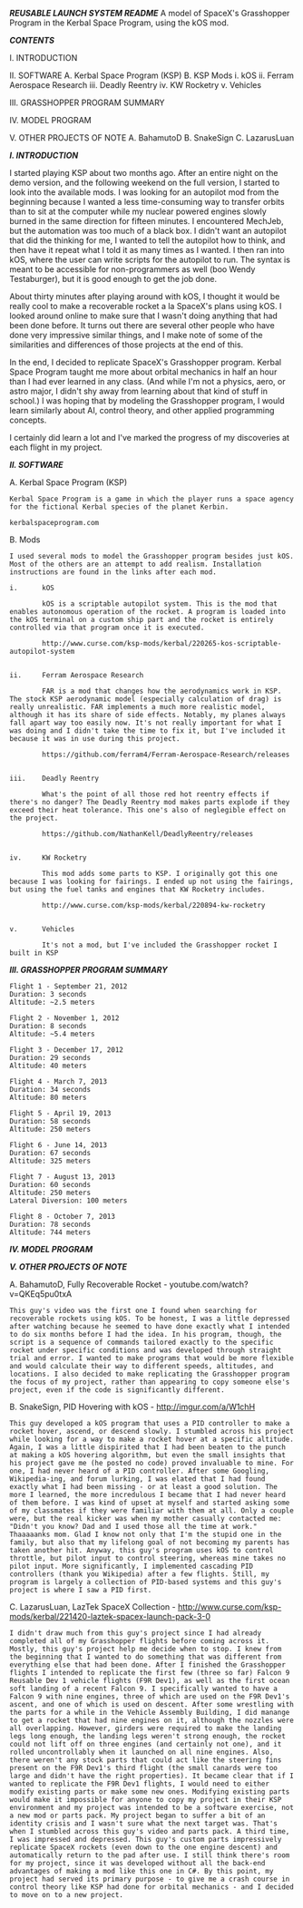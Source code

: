 *****REUSABLE LAUNCH SYSTEM README*****
A model of SpaceX's Grasshopper Program in the Kerbal Space Program, using the kOS mod.

*****CONTENTS*****

I. INTRODUCTION

II. SOFTWARE
	A.	Kerbal Space Program (KSP)
	B.	KSP Mods
		i.		kOS
		ii.		Ferram Aerospace Research
		iii.	Deadly Reentry
		iv.		KW Rocketry
		v.		Vehicles

III. GRASSHOPPER PROGRAM SUMMARY

IV. MODEL PROGRAM

V. OTHER PROJECTS OF NOTE
	A.	BahamutoD
	B.	SnakeSign
	C.	LazarusLuan


*****I. INTRODUCTION*****

I started playing KSP about two months ago. After an entire night on the demo version, and the following weekend on the full version, I started to look into the available mods. I was looking for an autopilot mod from the beginning because I wanted a less time-consuming way to transfer orbits than to sit at the computer while my nuclear powered engines slowly burned in the same direction for fifteen minutes. I encountered MechJeb, but the automation was too much of a black box. I didn't want an autopilot that did the thinking for me, I wanted to tell the autopilot how to think, and then have it repeat what I told it as many times as I wanted. I then ran into kOS, where the user can write scripts for the autopilot to run. The syntax is meant to be accessible for non-programmers as well (boo Wendy Testaburger), but it is good enough to get the job done.

About thirty minutes after playing around with kOS, I thought it would be really cool to make a recoverable rocket a la SpaceX's plans using kOS. I looked around online to make sure that I wasn't doing anything that had been done before. It turns out there are several other people who have done very impressive similar things, and I make note of some of the similarities and differences of those projects at the end of this.

In the end, I decided to replicate SpaceX's Grasshopper program. Kerbal Space Program taught me more about orbital mechanics in half an hour than I had ever learned in any class. (And while I'm not a physics, aero, or astro major, I didn't shy away from learning about that kind of stuff in school.) I was hoping that by modeling the Grasshopper program, I would learn similarly about AI, control theory, and other applied programming concepts.

I certainly did learn a lot and I've marked the progress of my discoveries at each flight in my project.


*****II. SOFTWARE*****

A. Kerbal Space Program (KSP)

	Kerbal Space Program is a game in which the player runs a space agency for the fictional Kerbal species of the planet Kerbin.

	kerbalspaceprogram.com

B. Mods
	
	I used several mods to model the Grasshopper program besides just kOS. Most of the others are an attempt to add realism. Installation instructions are found in the links after each mod.

	i.		kOS

			kOS is a scriptable autopilot system. This is the mod that enables autonomous operation of the rocket. A program is loaded into the kOS terminal on a custom ship part and the rocket is entirely controlled via that program once it is executed.

			http://www.curse.com/ksp-mods/kerbal/220265-kos-scriptable-autopilot-system


	ii. 	Ferram Aerospace Research

			FAR is a mod that changes how the aerodynamics work in KSP. The stock KSP aerodynamic model (especially calculation of drag) is really unrealistic. FAR implements a much more realistic model, although it has its share of side effects. Notably, my planes always fall apart way too easily now. It's not really important for what I was doing and I didn't take the time to fix it, but I've included it because it was in use during this project.

			https://github.com/ferram4/Ferram-Aerospace-Research/releases


	iii.	Deadly Reentry

			What's the point of all those red hot reentry effects if there's no danger? The Deadly Reentry mod makes parts explode if they exceed their heat tolerance. This one's also of neglegible effect on the project.

			https://github.com/NathanKell/DeadlyReentry/releases


	iv.		KW Rocketry

			This mod adds some parts to KSP. I originally got this one because I was looking for fairings. I ended up not using the fairings, but using the fuel tanks and engines that KW Rocketry includes.

			http://www.curse.com/ksp-mods/kerbal/220894-kw-rocketry


	v.		Vehicles

			It's not a mod, but I've included the Grasshopper rocket I built in KSP


*****III. GRASSHOPPER PROGRAM SUMMARY*****

	Flight 1 - September 21, 2012
	Duration: 3 seconds
	Altitude: ~2.5 meters

	Flight 2 - November 1, 2012
	Duration: 8 seconds
	Altitude: ~5.4 meters

	Flight 3 - December 17, 2012
	Duration: 29 seconds
	Altitude: 40 meters

	Flight 4 - March 7, 2013
	Duration: 34 seconds
	Altitude: 80 meters

	Flight 5 - April 19, 2013
	Duration: 58 seconds
	Altitude: 250 meters

	Flight 6 - June 14, 2013
	Duration: 67 seconds
	Altitude: 325 meters

	Flight 7 - August 13, 2013
	Duration: 60 seconds
	Altitude: 250 meters
	Lateral Diversion: 100 meters

	Flight 8 - October 7, 2013
	Duration: 78 seconds
	Altitude: 744 meters


*****IV. MODEL PROGRAM*****



*****V. OTHER PROJECTS OF NOTE*****

A.	BahamutoD, Fully Recoverable Rocket - youtube.com/watch?v=QKEq5pu0txA

	This guy's video was the first one I found when searching for recoverable rockets using kOS. To be honest, I was a little depressed after watching because he seemed to have done exactly what I intended to do six months before I had the idea. In his program, though, the script is a sequence of commands tailored exactly to the specific rocket under specific conditions and was developed through straight trial and error. I wanted to make programs that would be more flexible and would calculate their way to different speeds, altitudes, and locations. I also decided to make replicating the Grasshopper program the focus of my project, rather than appearing to copy someone else's project, even if the code is significantly different.

B.	SnakeSign, PID Hovering with kOS - http://imgur.com/a/W1chH

	This guy developed a kOS program that uses a PID controller to make a rocket hover, ascend, or descend slowly. I stumbled across his project while looking for a way to make a rocket hover at a specific altitude. Again, I was a little dispirited that I had been beaten to the punch at making a kOS hovering algorithm, but even the small insights that his project gave me (he posted no code) proved invaluable to mine. For one, I had never heard of a PID controller. After some Googling, Wikipedia-ing, and forum lurking, I was elated that I had found exactly what I had been missing - or at least a good solution. The more I learned, the more incredulous I became that I had never heard of them before. I was kind of upset at myself and started asking some of my classmates if they were familiar with them at all. Only a couple were, but the real kicker was when my mother casually contacted me: "Didn't you know? Dad and I used those all the time at work." Thaaaaanks mom. Glad I know not only that I'm the stupid one in the family, but also that my lifelong goal of not becoming my parents has taken another hit. Anyway, this guy's program uses kOS to control throttle, but pilot input to control steering, whereas mine takes no pilot input. More significantly, I implemented cascading PID controllers (thank you Wikipedia) after a few flights. Still, my program is largely a collection of PID-based systems and this guy's project is where I saw a PID first.

C.	LazarusLuan, LazTek SpaceX Collection - http://www.curse.com/ksp-mods/kerbal/221420-laztek-spacex-launch-pack-3-0

	I didn't draw much from this guy's project since I had already completed all of my Grasshopper flights before coming across it. Mostly, this guy's project help me decide when to stop. I knew from the beginning that I wanted to do something that was different from everything else that had been done. After I finished the Grasshopper flights I intended to replicate the first few (three so far) Falcon 9 Reusable Dev 1 vehicle flights (F9R Dev1), as well as the first ocean soft landing of a recent Falcon 9. I specifically wanted to have a Falcon 9 with nine engines, three of which are used on the F9R Dev1's ascent, and one of which is used on descent. After some wrestling with the parts for a while in the Vehicle Assembly Building, I did manange to get a rocket that had nine engines on it, although the nozzles were all overlapping. However, girders were required to make the landing legs long enough, the landing legs weren't strong enough, the rocket could not lift off on three engines (and certainly not one), and it rolled uncontrollably when it launched on all nine engines. Also, there weren't any stock parts that could act like the steering fins present on the F9R Dev1's third flight (the small canards were too large and didn't have the right properties). It became clear that if I wanted to replicate the F9R Dev1 flights, I would need to either modify existing parts or make some new ones. Modifying existing parts would make it impossible for anyone to copy my project in their KSP environment and my project was intended to be a software exercise, not a new mod or parts pack. My project began to suffer a bit of an identity crisis and I wasn't sure what the next target was. That's when I stumbled across this guy's video and parts pack. A third time, I was impressed and depressed. This guy's custom parts impressively replicate SpaceX rockets (even down to the one engine descent) and automatically return to the pad after use. I still think there's room for my project, since it was developed without all the back-end advantages of making a mod like this one in C#. By this point, my project had served its primary purpose - to give me a crash course in control theory like KSP had done for orbital mechanics - and I decided to move on to a new project.